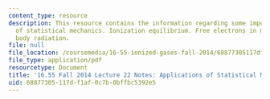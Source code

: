 ```yaml
---
content_type: resource
description: This resource contains the information regarding some important results
  of statistical mechanics. Ionization equilibrium. Free electrons in metals. Black
  body radiation.
file: null
file_location: /coursemedia/16-55-ionized-gases-fall-2014/68877305117df1af0c7b0bffbc5392e5_MIT16_55F14_Lecture22.pdf
file_type: application/pdf
resourcetype: Document
title: '16.55 Fall 2014 Lecture 22 Notes: Applications of Statistical Mechanics'
uid: 68877305-117d-f1af-0c7b-0bffbc5392e5
---
```

